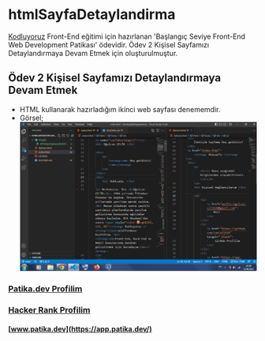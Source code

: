 # htmlSayfaDetaylandirma
[Kodluyoruz](https://www.kodluyoruz.org/)  Front-End eğitimi için hazırlanan 'Başlangıç Seviye Front-End Web Development Patikası' ödevidir. Ödev 2 Kişisel Sayfamızı Detaylandırmaya Devam Etmek için oluşturulmuştur.
## Ödev 2 Kişisel Sayfamızı Detaylandırmaya Devam Etmek

- HTML kullanarak hazırladığım ikinci web sayfası denememdir.
- Görsel;
    ![WebSayfasiDetaylandirmaHTML1](ikinciWebSayfasiHTMLPatika.png)
    
### [Patika.dev Profilim](https://app.patika.dev/canncelik)
### [Hacker Rank Profilim](https://www.hackerrank.com/ogulcan_celik24)
#### [www.patika.dev](https://app.patika.dev/)